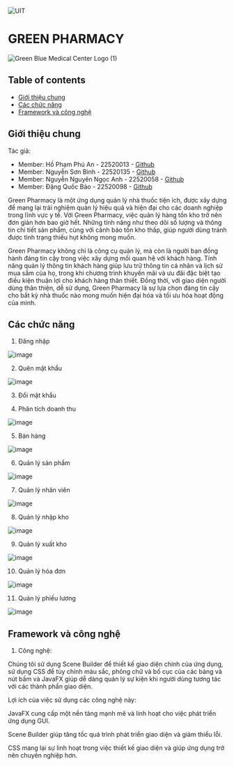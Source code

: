![UIT](https://img.shields.io/badge/from-UIT%20VNUHCM-blue?style=for-the-badge&link=https%3A%2F%2Fwww.uit.edu.vn%2F)
# GREEN PHARMACY

![Green   Blue Medical Center Logo (1)](https://github.com/BinhNguyen215/DoAn/assets/127644891/6a5d075a-4b89-49c7-8ac0-526e96557dd9)


## Table of contents
* [Giới thiệu chung](#Giới-thiệu-chung)
* [Các chức năng](#Các-chức-năng)
* [Framework và công nghệ](#Framework-và-công-nghệ)
## Giới thiệu chung
Tác giả: 
- Member: Hồ Phạm Phú An - 22520013 - [Github](https://github.com/FhuAnn)
- Member: Nguyễn Sơn Bình - 22520135 - [Github](https://github.com/BinhNguyen215)
- Member: Nguyễn Nguyên Ngọc Anh - 22520058 - [Github](https://github.com/AndreNguyen03)
- Member: Đặng Quốc Bảo - 22520098 - [Github](https://github.com/bdquoc)

Green Pharmacy là một ứng dụng quản lý nhà thuốc tiện ích, được xây dựng để mang lại trải nghiệm quản lý hiệu quả và hiện đại cho các doanh nghiệp trong lĩnh vực y tế. Với Green Pharmacy, việc quản lý hàng tồn kho trở nên đơn giản hơn bao giờ hết. Những tính năng như theo dõi số lượng và thông tin chi tiết sản phẩm, cùng với cảnh báo tồn kho thấp, giúp người dùng tránh được tình trạng thiếu hụt không mong muốn.

Green Pharmacy không chỉ là công cụ quản lý, mà còn là người bạn đồng hành đáng tin cậy trong việc xây dựng mối quan hệ với khách hàng. Tính năng quản lý thông tin khách hàng giúp lưu trữ thông tin cá nhân và lịch sử mua sắm của họ, trong khi chương trình khuyến mãi và ưu đãi đặc biệt tạo điều kiện thuận lợi cho khách hàng thân thiết. Đồng thời, với giao diện người dùng thân thiện, dễ sử dụng, Green Pharmacy là sự lựa chọn đáng tin cậy cho bất kỳ nhà thuốc nào mong muốn hiện đại hóa và tối ưu hóa hoạt động của mình.
## Các chức năng
1. Đăng nhập

![image](https://github.com/FhuAnn/SE330-Pharmacy/assets/127644891/d44dda83-4ac0-46bb-addb-df101f35bb0c)


2. Quên mật khẩu

![image](https://github.com/FhuAnn/SE330-Pharmacy/assets/127644891/a507478f-8b66-4fde-a216-e503f857e02c)


3. Đổi mật khẩu



4. Phân tích doanh thu

![image](https://github.com/FhuAnn/SE330-Pharmacy/assets/127644891/bd893297-92df-4864-817f-11404d72d5fd)


5. Bán hàng

![image](https://github.com/FhuAnn/SE330-Pharmacy/assets/127644891/7fe6df24-d1af-42bd-b203-da4d32851ec5)


6. Quản lý sản phẩm

![image](https://github.com/FhuAnn/SE330-Pharmacy/assets/127644891/f9e6ba6d-dfef-4d94-9093-b52faa7baa10)


7. Quản lý nhân viên

![image](https://github.com/FhuAnn/SE330-Pharmacy/assets/127644891/27855be7-45c9-44b1-b0f9-f9142a96d7ed)


8. Quản lý nhập kho

![image](https://github.com/FhuAnn/SE330-Pharmacy/assets/127644891/cb3ee9aa-79eb-4a8e-b4ad-d606c7a08786)


9. Quản lý xuất kho

![image](https://github.com/FhuAnn/SE330-Pharmacy/assets/127644891/ac47a157-6b7d-4649-bfd0-7ec29be39569)


10. Quản lý hóa đơn

![image](https://github.com/FhuAnn/SE330-Pharmacy/assets/127644891/126360f2-55a2-45b8-b61b-4ab6e778ba03)


11. Quản lý phiếu lương

![image](https://github.com/FhuAnn/SE330-Pharmacy/assets/127644891/806db433-a93a-4df0-9144-830d2fca88af)


## Framework và công nghệ
1. Công nghệ:

Chúng tôi sử dụng Scene Builder để thiết kế giao diện chính của ứng dụng, sử dụng CSS để tùy chỉnh màu sắc, phông chữ và bố cục của các bảng và nút bấm và JavaFX giúp dễ dàng quản lý sự kiện khi người dùng tương tác với các thành phần giao diện.

Lợi ích của việc sử dụng các công nghệ này:

JavaFX cung cấp một nền tảng mạnh mẽ và linh hoạt cho việc phát triển ứng dụng GUI.

Scene Builder giúp tăng tốc quá trình phát triển giao diện và giảm thiểu lỗi.

CSS mang lại sự linh hoạt trong việc thiết kế giao diện và giúp ứng dụng trở nên chuyên nghiệp hơn.



